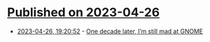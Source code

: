 # [Published on 2023-04-26](index.md)

* [2023-04-26, 19:20:52](https://lobste.rs/s/kkfept/one_decade_later_i_m_still_mad_at_gnome) - [One decade later, I’m still mad at GNOME](https://felipec.wordpress.com/2023/03/04/one-decade-later-gnome-still-sucks/)
